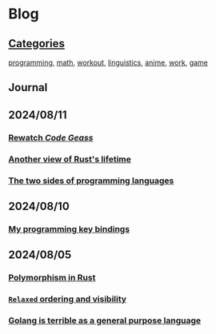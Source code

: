 # Blog

## [Categories](./category.md)

[programming](./category.md#programming), 
[math](./category.md#math), 
[workout](./category.md#workout),
[linguistics](./category.md#linguistics),
[anime](./category.md#anime),
[work](./category.md#work),
[game](./category.md#game)

## Journal

2024/08/11
---
### [Rewatch *Code Geass*](./2024-08-11-03.md)
### [Another view of Rust's lifetime](./2024-08-11-02.md)
### [The two sides of programming languages](./2024-08-11-01.md)

2024/08/10
---
### [My programming key bindings](./2024-08-10-01.md)

2024/08/05
---
### [Polymorphism in Rust](./2024-08-05-03.md)
### [`Relaxed` ordering and visibility](./2024-08-05-02.md)
### [Golang is terrible as a general purpose language](./2024-08-05-01.md)
